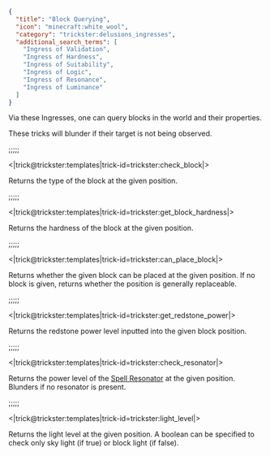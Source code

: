 ```json
{
  "title": "Block Querying",
  "icon": "minecraft:white_wool",
  "category": "trickster:delusions_ingresses",
  "additional_search_terms": [
    "Ingress of Validation",
    "Ingress of Hardness",
    "Ingress of Suitability",
    "Ingress of Logic",
    "Ingress of Resonance",
    "Ingress of Luminance"
  ]
}
```

Via these Ingresses, one can query blocks in the world and their properties.


These tricks will blunder if their target is not being observed.

;;;;;

<|trick@trickster:templates|trick-id=trickster:check_block|>

Returns the type of the block at the given position.

;;;;;

<|trick@trickster:templates|trick-id=trickster:get_block_hardness|>

Returns the hardness of the block at the given position.

;;;;;

<|trick@trickster:templates|trick-id=trickster:can_place_block|>

Returns whether the given block can be placed at the given position. If no block is given, returns whether the position is generally replaceable.

;;;;;

<|trick@trickster:templates|trick-id=trickster:get_redstone_power|>

Returns the redstone power level inputted into the given block position.

;;;;;

<|trick@trickster:templates|trick-id=trickster:check_resonator|>

Returns the power level of the [Spell Resonator](^trickster:items/spell_resonator) at the given position.
Blunders if no resonator is present.

;;;;;

<|trick@trickster:templates|trick-id=trickster:light_level|>

Returns the light level at the given position. 
A boolean can be specified to check only sky light (if true) or block light (if false).
